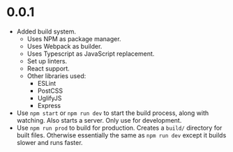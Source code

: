 # 0.0.1
- Added build system.
    - Uses NPM as package manager.
    - Uses Webpack as builder.
    - Uses Typescript as JavaScript replacement.
    - Set up linters.
    - React support.
    - Other libraries used:
        - ESLint
        - PostCSS
        - UglifyJS
        - Express
- Use `npm start` or `npm run dev` to start the build process, along with watching. Also starts a server. Only use for development.
- Use `npm run prod` to build for production. Creates a `build/` directory for built files. Otherwise essentially the same as `npm run dev` except it builds slower and runs faster.